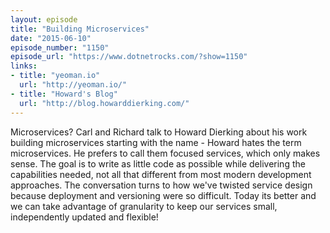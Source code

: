 ```yaml
---
layout: episode
title: "Building Microservices"
date: "2015-06-10"
episode_number: "1150"
episode_url: "https://www.dotnetrocks.com/?show=1150"
links:
- title: "yeoman.io"
  url: "http://yeoman.io/"
- title: "Howard's Blog"
  url: "http://blog.howarddierking.com/"
---
```


Microservices? Carl and Richard talk to Howard Dierking about his work building microservices starting with the name - Howard hates the term microservices. He prefers to call them focused services, which only makes sense. The goal is to write as little code as possible while delivering the capabilities needed, not all that different from most modern development approaches. The conversation turns to how we've twisted service design because deployment and versioning were so difficult. Today its better and we can take advantage of granularity to keep our services small, independently updated and flexible!
